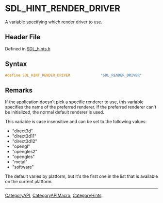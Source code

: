 # SDL_HINT_RENDER_DRIVER

A variable specifying which render driver to use.

## Header File

Defined in [SDL_hints.h](https://github.com/libsdl-org/SDL/blob/SDL2/include/SDL_hints.h)

## Syntax

```c
#define SDL_HINT_RENDER_DRIVER              "SDL_RENDER_DRIVER"
```

## Remarks

If the application doesn't pick a specific renderer to use, this variable
specifies the name of the preferred renderer. If the preferred renderer
can't be initialized, the normal default renderer is used.

This variable is case insensitive and can be set to the following values:

- "direct3d"
- "direct3d11"
- "direct3d12"
- "opengl"
- "opengles2"
- "opengles"
- "metal"
- "software"

The default varies by platform, but it's the first one in the list that is
available on the current platform.

----
[CategoryAPI](CategoryAPI), [CategoryAPIMacro](CategoryAPIMacro), [CategoryHints](CategoryHints)

